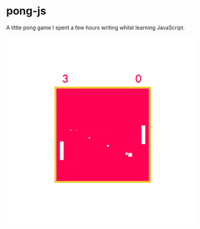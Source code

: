 # pong-js
A little pong game I spent a few hours writing whilst learning JavaScript.

![Screenshot!](/screenshot.png?raw=true)
